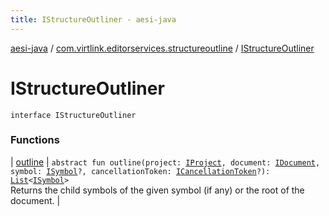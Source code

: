 ```yaml
---
title: IStructureOutliner - aesi-java
---
```


[aesi-java](../../index.html) / [com.virtlink.editorservices.structureoutline](../index.html) / [IStructureOutliner](.)

# IStructureOutliner

`interface IStructureOutliner`

### Functions

| [outline](outline.html) | `abstract fun outline(project: `[`IProject`](../../com.virtlink.editorservices/-i-project.html)`, document: `[`IDocument`](../../com.virtlink.editorservices/-i-document/index.html)`, symbol: `[`ISymbol`](../-i-symbol/index.html)`?, cancellationToken: `[`ICancellationToken`](../../com.virtlink.editorservices/-i-cancellation-token/index.html)`?): `[`List`](https://kotlinlang.org/api/latest/jvm/stdlib/kotlin.collections/-list/index.html)`<`[`ISymbol`](../-i-symbol/index.html)`>`<br>Returns the child symbols of the given symbol (if any) or the root of the document. |

